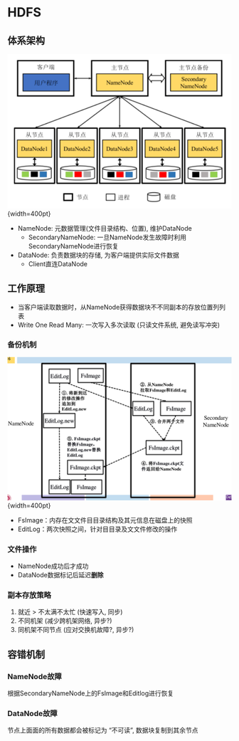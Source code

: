 # HDFS

## 体系架构

![HDFS架构](images/hdfs.png){width=400pt}

* NameNode: 元数据管理(文件目录结构、位置), 维护DataNode
  * SecondaryNameNode: 一旦NameNode发生故障时利用SecondaryNameNode进行恢复
* DataNode: 负责数据块的存储, 为客户端提供实际文件数据
  * Client直连DataNode

## 工作原理

* 当客户端读取数据时，从NameNode获得数据块不不同副本的存放位置列列表
* Write One Read Many: 一次写入多次读取 (只读文件系统, 避免读写冲突)

### 备份机制

![备份](images/hdfs-backup.png){width=400pt}

* FsImage：内存在⽂文件⽬目录结构及其元信息在磁盘上的快照
* EditLog：两次快照之间，针对⽬目录及⽂文件修改的操作

### 文件操作

* NameNode成功后才成功
* DataNode数据标记后延迟**删除**

### 副本存放策略

1. 就近 > 不太满不太忙 (快速写入, 同步)
2. 不同机架 (减少跨机架网络, 异步?)
3. 同机架不同节点 (应对交换机故障?, 异步?)

## 容错机制

### NameNode故障

根据SecondaryNameNode上的FsImage和Editlog进行恢复

### DataNode故障

节点上⾯面的所有数据都会被标记为 “不可读”, 数据块复制到其余节点